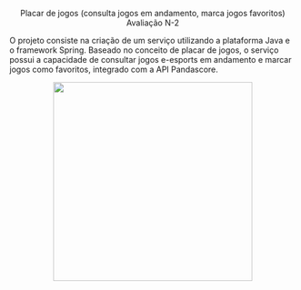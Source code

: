 <p align = "center">
Placar de jogos (consulta jogos em andamento, marca jogos favoritos)
<br>   
Avaliação N-2 

O projeto consiste na criação de um serviço utilizando a plataforma Java e o framework Spring. Baseado no conceito de placar de jogos, o serviço possui a capacidade de consultar jogos e-esports em andamento e marcar jogos como favoritos, integrado com a API Pandascore.

</p>

<p align = "center">
    <img src="https://media.giphy.com/media/kefHn9sXlga3yYL9Nk/giphy.gif" width="350" height="350" />
</p>

